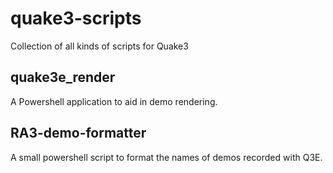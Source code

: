 # quake3-scripts
Collection of all kinds of scripts for Quake3

## quake3e_render
A Powershell application to aid in demo rendering.

## RA3-demo-formatter
A small powershell script to format the names of demos recorded with Q3E.
